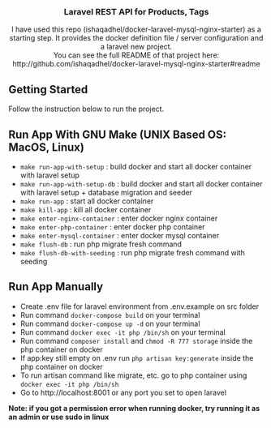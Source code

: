 <!-- PROJECT LOGO -->
<br />
<div align="center">
  <h3 align="center">Laravel REST API for Products, Tags</h3>

  <p align="center">
    I have used this repo (ishaqadhel/docker-laravel-mysql-nginx-starter) as a starting step. It provides the docker definition file / server configuration and a laravel new project.
    <br />
    You can see the full README of that project here: http://github.com/ishaqadhel/docker-laravel-mysql-nginx-starter#readme
    <br />
  </p>
</div>

<!-- GETTING STARTED -->
## Getting Started

Follow the instruction below to run the project.

<!-- USAGE EXAMPLES -->
## Run App With GNU Make (UNIX Based OS: MacOS, Linux)

- `make run-app-with-setup` : build docker and start all docker container with laravel setup
- `make run-app-with-setup-db` : build docker and start all docker container with laravel setup + database migration and seeder
- `make run-app` : start all docker container
- `make kill-app` : kill all docker container
- `make enter-nginx-container` : enter docker nginx container
- `make enter-php-container` : enter docker php container
- `make enter-mysql-container` : enter docker mysql container
- `make flush-db` : run php migrate fresh command
- `make flush-db-with-seeding` : run php migrate fresh command with seeding


<!-- USAGE EXAMPLES -->
## Run App Manually

- Create .env file for laravel environment from .env.example on src folder
- Run command ```docker-compose build``` on your terminal
- Run command ```docker-compose up -d``` on your terminal
- Run command ```docker exec -it php /bin/sh``` on your terminal
- Run command ```composer install``` and ```chmod -R 777 storage``` inside the php container on docker
- If app:key still empty on .env run ```php artisan key:generate``` inside the php container on docker
- To run artisan command like migrate, etc. go to php container using ```docker exec -it php /bin/sh```
- Go to http://localhost:8001 or any port you set to open laravel

**Note: if you got a permission error when running docker, try running it as an admin or use sudo in linux**
